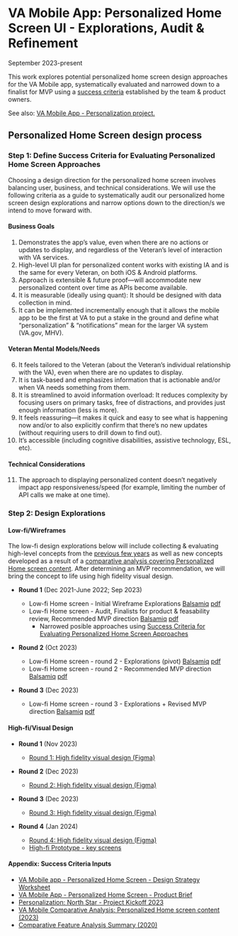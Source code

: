 # VA Mobile App: Personalized Home Screen UI - Explorations, Audit & Refinement
September 2023-present

This work explores potential personalized home screen design approaches for the VA Mobile app, systematically evaluated and narrowed down to a finalist for MVP using a [success criteria](https://github.com/department-of-veterans-affairs/va.gov-team/blob/master/products/va-mobile-app/features/design-personalization/ux/home-screen-success-criteria.md#criteria-for-evaluating-personalized-home-screen-approaches) established by the team & product owners.

See also: [VA Mobile App - Personalization project.](https://github.com/department-of-veterans-affairs/va.gov-team/tree/master/products/va-mobile-app/features/design-personalization)

## Personalized Home Screen design process

### Step 1: Define Success Criteria for Evaluating Personalized Home Screen Approaches
Choosing a design direction for the personalized home screen involves balancing user, business, and technical considerations. We will use the following criteria as a guide to systematically audit our personalized home screen design explorations and narrow options down to the direction/s we intend to move forward with.

#### Business Goals

1. Demonstrates the app’s value, even when there are no actions or updates to display, and regardless of the Veteran’s level of interaction with VA services.
2. High-level UI plan for personalized content works with existing IA and is the same for every Veteran, on both iOS & Android platforms.
3. Approach is extensible & future proof—will accommodate new personalized content over time as APIs become available.
4. It is measurable (ideally using quant): It should be designed with data collection in mind.
5. It can be implemented incrementally enough that it allows the mobile app to be the first at VA to put a stake in the ground and define what “personalization” & “notifications” mean for the larger VA system (VA.gov, MHV).

#### Veteran Mental Models/Needs

6. It feels tailored to the Veteran (about the Veteran’s individual relationship with the VA), even when there are no updates to display.
7. It is task-based and emphasizes information that is actionable and/or when VA needs something from them.
8. It is streamlined to avoid information overload: It reduces complexity by focusing users on primary tasks, free of distractions, and provides just enough information  (less is more).
9. It feels reassuring—it makes it quick and easy to see what is happening now and/or to also explicitly confirm that there’s no new updates (without requiring users to drill down to find out).
10. It’s accessible (including cognitive disabilities, assistive technology, ESL, etc). 

#### Technical Considerations

11. The approach to displaying personalized content doesn’t negatively impact app responsiveness/speed (for example, limiting the number of API calls we make at one time).

### Step 2: Design Explorations
#### Low-fi/Wireframes
The low-fi design explorations below will include collecting & evaluating high-level concepts from the [previous few years](https://github.com/department-of-veterans-affairs/va.gov-team/blob/master/products/va-mobile-app/features/design-personalization/discovery/readme.md#earlier-exploratory-activities-nov-2021---jan-2022) as well as new concepts developed as a result of a [comparative analysis covering Personalized Home screen content](https://github.com/department-of-veterans-affairs/va.gov-team/blob/master/products/va-mobile-app/features/design-personalization/discovery/research/personalization-comparative-analysis-2023.md). After determining an MVP recommendation, we will bring the concept to life using high fidelity visual design.

* **Round 1** (Dec 2021-June 2022; Sep 2023)
  * Low-fi Home screen - Initial Wireframe Explorations [Balsamiq](https://balsamiq.cloud/s4uw4la/pnnwuqv/rB03B) [pdf](https://github.com/department-of-veterans-affairs/va.gov-team/blob/master/products/va-mobile-app/features/design-personalization/ux/VA%20Mobile%20app%20-%20Personalization-%20Home%20screen%20-%20initial%20explorations.pdf)
  * Low-fi Home screen - Audit, Finalists for product & feasability review, Recommended MVP direction [Balsamiq](https://balsamiq.cloud/s4uw4la/pnnwuqv/rFCBA) [pdf](https://github.com/department-of-veterans-affairs/va.gov-team/blob/master/products/va-mobile-app/features/design-personalization/ux/VA%20Mobile%20app%20-%20Personalization%20-%20Home%20screen%20-%20exploration%20audit.pdf)
    * Narrowed posible approaches using [Success Criteria for Evaluating Personalized Home Screen Approaches](https://github.com/department-of-veterans-affairs/va.gov-team/edit/master/products/va-mobile-app/features/design-personalization/ux/home-screen-success-criteria.md#personalized-home-screen-design-process)

* **Round 2** (Oct 2023)
  * Low-fi Home screen - round 2 - Explorations (pivot) [Balsamiq](https://balsamiq.cloud/s4uw4la/pnnwuqv/rB0B9) [pdf](https://github.com/department-of-veterans-affairs/va.gov-team/blob/master/products/va-mobile-app/features/design-personalization/ux/VA%20Mobile%20app%20-%20Personalization%20-%20Home%20screen%20-%20explorations%20round%202.pdf)   
  * Low-fi Home screen - round 2 - Recommended MVP direction [Balsamiq](https://balsamiq.cloud/s4uw4la/pnnwuqv/r47B3) [pdf](https://github.com/department-of-veterans-affairs/va.gov-team/blob/master/products/va-mobile-app/features/design-personalization/ux/VA%20Mobile%20app%20-%20Personalization%20-%20Home%20screen%20-%20MVP.pdf)   

* **Round 3** (Dec 2023)
  * Low-fi Home screen - round 3 - Explorations + Revised MVP direction [Balsamiq](https://balsamiq.cloud/s4uw4la/pnnwuqv/rC00A) [pdf](https://github.com/department-of-veterans-affairs/va.gov-team/blob/master/products/va-mobile-app/features/design-personalization/ux/VA%20Mobile%20app%20-%20Personalization%20-%20Home%20screen%20-%20MVP%20revisions.pdf)

#### High-fi/Visual Design
* **Round 1** (Nov 2023)
  * [Round 1: High fidelity visual design (Figma)](https://www.figma.com/file/q4oTyzyLfYrZVz4CACzVLA/Personalization-Visual-Design---Working---VA-Mobile?type=design&node-id=827%3A5426&mode=design&t=rD1KhcwhpLMxDWvT-1)

* **Round 2** (Dec 2023)
  * [Round 2: High fidelity visual design (Figma)](https://www.figma.com/file/q4oTyzyLfYrZVz4CACzVLA/Personalization-Visual-Design---Working---VA-Mobile?type=design&node-id=1098%3A347&mode=design&t=rD1KhcwhpLMxDWvT-1)
 
* **Round 3** (Dec 2023)
  * [Round 3: High fidelity visual design (Figma)](https://www.figma.com/file/q4oTyzyLfYrZVz4CACzVLA/Personalization-Visual-Design---Working---VA-Mobile?type=design&node-id=2074%3A916&mode=design&t=rD1KhcwhpLMxDWvT-1)
 
* **Round 4** (Jan 2024)
  * [Round 4: High fidelity visual design (Figma)](https://www.figma.com/file/q4oTyzyLfYrZVz4CACzVLA/Personalization-Visual-Design---Working---VA-Mobile?type=design&node-id=2176%3A1167&mode=design&t=VFilP5O5YPz7fVZS-1) 
  * [High-fi Prototype - key screens](https://figma.fun/c84v1B/view)

#### Appendix: Success Criteria Inputs

* [VA Mobile app - Personalized Home Screen - Design Strategy Worksheet](https://github.com/department-of-veterans-affairs/va.gov-team/blob/master/products/va-mobile-app/features/design-personalization/ux/personalization-homescreen-design-strategy-worksheet-2023.md) 
* [VA Mobile App - Personalized Home Screen - Product Brief](https://github.com/department-of-veterans-affairs/va.gov-team/blob/master/products/va-mobile-app/features/design-personalization/product/Personalized_homescreen-Product-Brief-2023.md)
* [Personalization: North Star - Project Kickoff 2023](https://github.com/department-of-veterans-affairs/va.gov-team/blob/master/products/va-mobile-app/features/design-personalization/product/Personalization%20-%20North%20Star%20-%20Project%20Kickoff%202023%20updated.pdf)
* [VA Mobile Comparative Analysis: Personalized Home screen content (2023)](https://github.com/department-of-veterans-affairs/va.gov-team/blob/master/products/va-mobile-app/features/design-personalization/discovery/research/personalization-comparative-analysis-2023.md) 
* [Comparative Feature Analysis Summary (2020)](https://github.com/department-of-veterans-affairs/va.gov-team/blob/master/products/va-mobile-app/ux-research/comparative-feature-analysis/summary.md)
